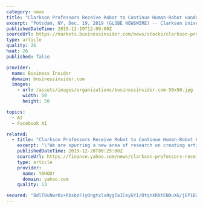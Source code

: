 ```yaml
---
category: news
title: "Clarkson Professors Receive Robot to Continue Human-Robot Handover Interaction Research"
excerpt: "Potsdam, NY, Dec. 19, 2019 (GLOBE NEWSWIRE) -- Clarkson University Computer Science Assistant Professors Natasha and Sean Banerjee recently received a new mobile grasp robot through a joint Facebook and Carnegie Mellon ... \"We are spurring a new area of research on creating artificial intelligence (AI) algorithms for robots that are human ..."
publishedDateTime: 2019-12-19T12:00:00Z
sourceUrl: https://markets.businessinsider.com/news/stocks/clarkson-professors-receive-robot-to-continue-human-robot-handover-interaction-research-1028775437
type: article
quality: 26
heat: 26
published: false

provider:
  name: Business Insider
  domain: businessinsider.com
  images:
    - url: /assets/images/organizations/businessinsider.com-50x50.jpg
      width: 50
      height: 50

topics:
  - AI
  - Facebook AI

related:
  - title: "Clarkson Professors Receive Robot to Continue Human-Robot Handover Interaction Research"
    excerpt: "\"We are spurring a new area of research on creating artificial intelligence (AI) algorithms for robots that are human-aware. There is a pretty broad research area on human-robot interaction or HRI, but a lot of this research has focused on experimental or toy problems. My research makes novel contributions to HRI by assessing how to ensure a ..."
    publishedDateTime: 2019-12-20T00:25:00Z
    sourceUrl: https://finance.yahoo.com/news/clarkson-professors-receive-robot-continue-130010673.html
    type: article
    provider:
      name: YAHOO!
      domain: yahoo.com
    quality: 13

secured: "BdlT0uNwrKx+RbsbzF1yOngtxlx0ygTaICeyGYI/OtqnXRXtENOuXG/jEPiDZGmuz8kaqmvL80LJgcS3GVJg4xCzECBrGVYaoO++M0TEx0LjCdPrc5lakcYLsmll4f3BmFUTw8IU75pjMcRShQ9AXPt/E/2qWiSXeQ9ZSBJHoVYIiTvNUGj249AB0wHfDIromvA23QeKVbsMJRMaztN683TCSpyXWfotuUWuH87eIHigJpxCyp/xutCrb+xJjnjL38GxyUX8/LKOEZakKoN0tw==;rCdqqfGzvJQfnrRaFNtZzQ=="
---
```



